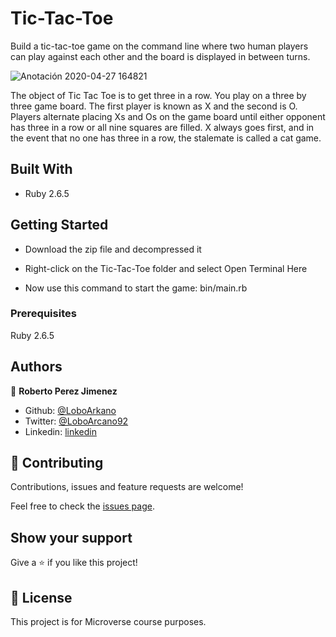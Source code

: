 # Tic-Tac-Toe
Build a tic-tac-toe game on the command line where two human players can play against each other and the board is displayed in between turns.

![Anotación 2020-04-27 164821](https://user-images.githubusercontent.com/33432289/80424462-68f4a180-88a7-11ea-9cd4-79cc15bf3a3d.jpg)

The object of Tic Tac Toe is to get three in a row. You play on a three by three game board. The first player is known as X and the second is O. Players alternate placing Xs and Os on the game board until either opponent has three in a row or all nine squares are filled. X always goes first, and in the event that no one has three in a row, the stalemate is called a cat game.

## Built With

- Ruby 2.6.5

## Getting Started

- Download the zip file and decompressed it

- Right-click on the Tic-Tac-Toe folder and select Open Terminal Here

- Now use this command to start the game: bin/main.rb

### Prerequisites

Ruby 2.6.5

## Authors

👤 **Roberto Perez Jimenez**

- Github: [@LoboArkano](https://github.com/LoboArkano)
- Twitter: [@LoboArcano92](https://twitter.com/LoboArcano92)
- Linkedin: [linkedin](https://www.linkedin.com/in/jos%C3%A9-roberto-p%C3%A9rez-jim%C3%A9nez-97a729195/ )

## 🤝 Contributing

Contributions, issues and feature requests are welcome!

Feel free to check the [issues page](issues/).

## Show your support

Give a ⭐️ if you like this project!
 
## 📝 License

This project is for Microverse course purposes.

